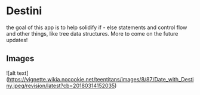 
# Destini 

the goal of this app is to help solidify if - else statements and control flow and other things, like tree data structures. More to come on the future updates!

## Images 

![alt text] (https://vignette.wikia.nocookie.net/teentitans/images/8/87/Date_with_Destiny.jpeg/revision/latest?cb=20180314152035)
